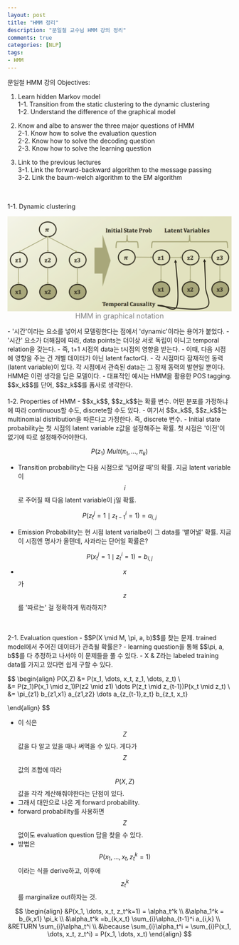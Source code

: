 ```yaml
---
layout: post
title: "HMM 정리"
description: "문일철 교수님 HMM 강의 정리"
comments: true
categories: [NLP]
tags:
- HMM
---
```


문일철 HMM 강의 Objectives:

1. Learn hidden Markov model  
	1-1. Transition from the static clustering to the dynamic clustering  
	1-2. Understand the difference of the graphical model  

2. Know and albe to answer the three major questions of HMM  
	2-1. Know how to solve the evaluation question  
	2-2. Know how to solve the decoding question  
	2-3. Know how to solve the learning question  

3. Link to the previous lectures  
	3-1. Link the forward-backward algorithm to the message passing  
	3-2. Link the baum-welch algorithm to the EM algorithm  

<br>
<br>
1-1. Dynamic clustering 
<p style="text-align:center;"><img src="../assets/img/latent variable.png" width="550" alt="latentvariable" align="middle"><font size ="3" color="grey"><br>HMM in graphical notation</font></p>
- '시간'이라는 요소를 넣어서 모델링한다는 점에서 'dynamic'이라는 용어가 붙었다.
- '시간' 요소가 더해짐에 따라, data points는 더이상 서로 독립이 아니고 temporal relation을 갖는다.
- 즉, t+1 시점의 data는 t시점의 영향을 받는다.
- 이때, 다음 시점에 영향을 주는 건 개별 데이터가 아닌 latent factor다.
- 각 시점마다 잠재적인 동력(latent variable)이 있다. 각 시점에서 관측된 data는 그 잠재 동력의 발현일 뿐이다. HMM은 이런 생각을 담은 모델이다.
- 대표적인 예시는 HMM을 활용한 POS tagging. $$x_k$$를 단어, $$z_k$$를 품사로 생각한다. 

<br>
<br>
1-2. Properties of HMM
- $$x_k$$, $$z_k$$는 확률 변수. 어떤 분포를 가정하냐에 따라 continuous할 수도, discrete할 수도 있다.
- 여기서 $$x_k$$, $$z_k$$는 multinomial distribution을 따른다고 가정한다. 즉, discrete 변수. 
- Initial state probability는 첫 시점의 latent variable z값을 설정해주는 확률. 첫 시점은 '이전'이 없기에 따로 설정해주어야한다.  

$$P(z_1) \text{~} Mult(\pi_1, \dots, \pi_k)$$  

- Transition probability는 다음 시점으로 '넘어갈 때'의 확률. 지금 latent variable이 $$i$$로 주어질 때 다음 latent variable이 j일 확률.

$$P(z_t^j =1 \mid z_{t-1}^i = 1) = a_{i,j}$$

- Emission Probability는 현 시점 latent varialbe이 그 data를 '뱉어낼' 확률. 지금 이 시점엔 명사가 올텐데, 사과라는 단어일 확률은?

$$P(x_t^j = 1 \mid z_t^i = 1) = b_{i,j}$$

- $$x$$가 $$z$$를 '따르는' 걸 정확하게 뭐라하지?  

<br>
<br>
2-1. Evaluation question
- $$P(X \mid M, \pi, a, b)$$를 찾는 문제. trained model에서 주어진 데이터가 관측될 확률은?
- learning question을 통해 $$\pi, a, b$$를 다 추정하고 나서야 이 문제들을 풀 수 있다. 
- X & Z라는 labeled training data를 가지고 있다면 쉽게 구할 수 있다.  

$$
\begin{align}
P(X,Z) &= P(x_1, \dots, x_t, z_1, \dots, z_t) \\  
		&= P(z_1)P(x_1 \mid z_1)P(z2 \mid z1) \dots P(z_t \mid z_{t-1})P(x_t \mid z_t) \\
		&= \pi_{z1} b_{z1,x1} a_{z1,z2} \dots a_{z_{t-1},z_t} b_{z_t, x_t}

\end{align}
$$

- 이 식은 $$Z$$값을 다 알고 있을 때나 써먹을 수 있다. 게다가 $$Z$$값의 조합에 따라 $$P(X,Z)$$값을 각각 계산해줘야한다는 단점이 있다. 
- 그래서 대안으로 나온 게 forward probability. 
- forward probability를 사용하면 $$Z$$없이도 evaluation question 답을 찾을 수 있다.  
- 방법은 $$P(x_1, \dots, x_t, z_t^k=1)$$이라는 식을 derive하고, 이후에 $$z_t^k$$를 marginalize out하자는 것.

$$
\begin{align}
&P(x_1, \dots, x_t, z_t^k=1) = \alpha_t^k \\
&\alpha_1^k = b_{k,x1} \pi_k \\
&\alpha_t^k =b_{k,x_t} \sum_{i}\alpha_{t-1}^i a_{i,k} \\
&RETURN \sum_{i}\alpha_t^i \\
&\because \sum_{i}\alpha_t^i = \sum_{i}P(x_1, \dots, x_t, z_t^i) = P(x_1, \dots, x_t)
\end{align}
$$

